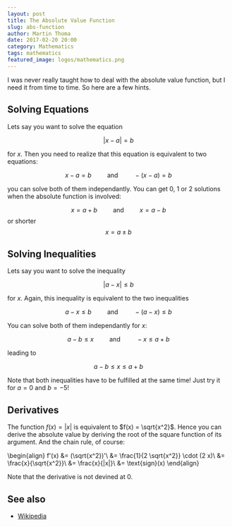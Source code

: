 ```yaml
---
layout: post
title: The Absolute Value Function
slug: abs-function
author: Martin Thoma
date: 2017-02-20 20:00
category: Mathematics
tags: mathematics
featured_image: logos/mathematics.png
---
```

I was never really taught how to deal with the absolute value function, but
I need it from time to time. So here are a few hints.


## Solving Equations

Lets say you want to solve the equation

$$|x - a | = b$$

for $x$. Then you need to realize that this equation is equivalent to two
equations:

$$x - a = b \qquad \text{ and } \qquad -(x-a) = b$$

you can solve both of them independantly. You can get 0, 1 or 2 solutions
when the absolute function is involved:

$$x = a + b \qquad \text{ and } \qquad x = a - b$$
or shorter
$$x = a \pm b$$


## Solving Inequalities

Lets say you want to solve the inequality

$$|a - x| \leq b$$

for $x$. Again, this inequality is equivalent to the two inequalities

$$a - x \leq b \qquad \text{ and } \qquad -(a-x) \leq b$$

You can solve both of them independantly for $x$:

$$a - b \leq x \qquad \text{ and } \qquad -x \leq a + b$$

leading to

$$a - b \leq x \leq a + b$$

Note that both inequalities have to be fulfilled at the same time! Just try it
for $a = 0$ and $b = -5$!


## Derivatives

The function $f(x) = |x|$ is equivalent to $f(x) = \sqrt{x^2}$. Hence you can
derive the absolute value by deriving the root of the square function of its
argument. And the chain rule, of course:

\begin{align}
    f'(x) &= (\sqrt{x^2})'\\
          &= \frac{1}{2 \sqrt{x^2}} \cdot (2 x)\\
          &= \frac{x}{\sqrt{x^2}}\\
          &= \frac{x}{|x|}\\
          &= \text{sign}(x)
\end{align}

Note that the derivative is not devined at 0.


## See also

* [Wikipedia](https://en.wikipedia.org/wiki/Absolute_value)
